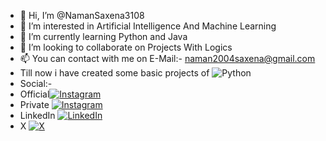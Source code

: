 - 👋 Hi, I’m @NamanSaxena3108
- 👀 I’m interested in Artificial Intelligence And Machine Learning
- 🌱 I’m currently learning Python and Java
- 💞️ I’m looking to collaborate on Projects With Logics
- 📫 You can contact with me on E-Mail:- naman2004saxena@gmail.com
- Till now i have created some basic projects of ![Python](https://img.shields.io/badge/Python-FFD43B?style=for-the-badge&logo=python&logoColor=blue)
- Social:-
- Official[![Instagram](https://img.shields.io/badge/Instagram-%23E4405F.svg?logo=Instagram&logoColor=white)](https://www.instagram.com/ig_namansaxena31)
- Private [![Instagram](https://img.shields.io/badge/Instagram-%23E4405F.svg?logo=Instagram&logoColor=white)](https://www.instagram.com/one_one239)
- LinkedIn [![LinkedIn](https://img.shields.io/badge/LinkedIn-0077B5?style=for-the-badge&logo=linkedin&logoColor=white)](https://www.linkedin.com/in/naman-saxena-75a993218/)
- X        [![X](https://img.shields.io/badge/X-000000?style=for-the-badge&logo=x&logoColor=white)](https://twitter.com/naman2004saxena)
<!---
NamanSaxena3108/NamanSaxena3108 is a ✨ special ✨ repository because its `README.md` (this file) appears on your GitHub profile.
You can click the Preview link to take a look at your changes.
--->
